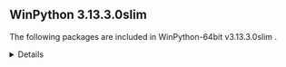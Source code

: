 ## WinPython 3.13.3.0slim

The following packages are included in WinPython-64bit v3.13.3.0slim .

<details>

### Tools

Name | Version | Description
-----|---------|------------
[Pandoc](https://pandoc.org) | 3.1.9 | an universal document converter

### Python packages

Name | Version | Description
-----|---------|------------
[Python](http://www.python.org/) | 3.13.3 | Python programming language with standard library
[absl-py](https://pypi.org/project/absl-py) | 2.0.0 | Abseil Python Common Libraries, see https://github.com/abseil/abseil-py.
[adbc-driver-manager](https://pypi.org/project/adbc-driver-manager) | 1.3.0 | A generic entrypoint for ADBC drivers.
[aiofiles](https://pypi.org/project/aiofiles) | 23.2.1 | File support for asyncio.
[aiohappyeyeballs](https://pypi.org/project/aiohappyeyeballs) | 2.4.4 | Happy Eyeballs for asyncio
[aiohttp](https://pypi.org/project/aiohttp) | 3.11.11 | Async http client/server framework (asyncio)
[aiosignal](https://pypi.org/project/aiosignal) | 1.3.1 | aiosignal: a list of registered asynchronous callbacks
[aiosqlite](https://pypi.org/project/aiosqlite) | 0.20.0 | asyncio bridge to the standard sqlite3 module
[alabaster](https://pypi.org/project/alabaster) | 0.7.16 | A light, configurable Sphinx theme
[alembic](https://pypi.org/project/alembic) | 1.15.1 | A database migration tool for SQLAlchemy.
[altair](https://pypi.org/project/altair) | 5.5.0 | Vega-Altair: A declarative statistical visualization library for Python.
[aniso8601](https://pypi.org/project/aniso8601) | 9.0.1 | A library for parsing ISO 8601 strings.
[annotated-types](https://pypi.org/project/annotated-types) | 0.6.0 | Reusable constraint types to use with typing.Annotated
[ansicolors](https://pypi.org/project/ansicolors) | 1.1.8 | ANSI colors for Python
[anthropic](https://pypi.org/project/anthropic) | 0.49.0 | The official Python library for the anthropic API
[anyio](https://pypi.org/project/anyio) | 4.8.0 | High level compatibility layer for multiple asynchronous event loop implementations
[anywidget](https://pypi.org/project/anywidget) | 0.9.12 | custom jupyter widgets made easy
[appdirs](https://pypi.org/project/appdirs) | 1.4.4 | A small Python module for determining appropriate platform-specific dirs, e.g. a "user data dir".
[argon2-cffi](https://pypi.org/project/argon2-cffi) | 23.1.0 | Argon2 for Python
[argon2-cffi-bindings](https://pypi.org/project/argon2-cffi-bindings) | 21.2.0 | Low-level CFFI bindings for Argon2
[array-api-compat](https://pypi.org/project/array-api-compat) | 1.11.1 | A wrapper around NumPy and other array libraries to make them compatible with the Array API standard
[arrow](https://pypi.org/project/arrow) | 1.3.0 | Better dates & times for Python
[asgi-csrf](https://pypi.org/project/asgi-csrf) | 0.9 | ASGI middleware for protecting against CSRF attacks
[asgiref](https://pypi.org/project/asgiref) | 3.8.1 | ASGI specs, helper code, and adapters
[asn1crypto](https://pypi.org/project/asn1crypto) | 1.5.1 | Fast ASN.1 parser and serializer with definitions for private keys, public keys, certificates, CRL, OCSP, CMS, PKCS#3, PKCS#7, PKCS#8, PKCS#12,
[asteval](https://pypi.org/project/asteval) | 0.9.31 | Safe, minimalistic evaluator of python expression using ast module
[astroid](https://pypi.org/project/astroid) | 3.1.0 | An abstract syntax tree for Python with inference support.
[astropy](https://pypi.org/project/astropy) | 6.1.6 | Astronomy and astrophysics core library
[astropy-iers-data](https://pypi.org/project/astropy-iers-data) | 0.2024.12.23.0.33.24 | IERS Earth Rotation and Leap Second tables for the astropy core package
[asttokens](https://pypi.org/project/asttokens) | 2.4.1 | Annotate AST trees with source code positions
[async-lru](https://pypi.org/project/async-lru) | 2.0.4 | Simple LRU cache for asyncio
[asyncssh](https://pypi.org/project/asyncssh) | 2.20.0 | AsyncSSH: Asynchronous SSHv2 client and server library
[atomicwrites](https://pypi.org/project/atomicwrites) | 1.4.0 | Atomic file writes.
[attrs](https://pypi.org/project/attrs) | 23.2.0 | Classes Without Boilerplate
[autopep8](https://pypi.org/project/autopep8) | 2.0.4 | A tool that automatically formats Python code to conform to the PEP 8 style guide
[azure-core](https://pypi.org/project/azure-core) | 1.32.0 | Microsoft Azure Core Library for Python
[azure-cosmos](https://pypi.org/project/azure-cosmos) | 4.9.0 | Microsoft Azure Cosmos Client Library for Python
[azure-identity](https://pypi.org/project/azure-identity) | 1.21.0 | Microsoft Azure Identity Library for Python
[babel](https://pypi.org/project/babel) | 2.16.0 | Internationalization utilities
[baresql](https://pypi.org/project/baresql) | 1.0.0 | playing SQL directly on Python datas
[beautifulsoup4](https://pypi.org/project/beautifulsoup4) | 4.12.2 | Screen-scraping library
[binaryornot](https://pypi.org/project/binaryornot) | 0.4.4 | Ultra-lightweight pure Python package to check if a file is binary or text.
[black](https://pypi.org/project/black) | 25.1.0 | The uncompromising code formatter.
[bleach](https://pypi.org/project/bleach) | 6.1.0 | An easy safelist-based HTML-sanitizing tool.
[blinker](https://pypi.org/project/blinker) | 1.9.0 | Fast, simple object-to-object and broadcast signaling
[bokeh](https://pypi.org/project/bokeh) | 3.7.2 | Interactive plots and applications in the browser from Python
[branca](https://pypi.org/project/branca) | 0.8.0 | Generate complex HTML+JS pages with Python
[brotli](https://pypi.org/project/brotli) | 1.1.0 | Python bindings for the Brotli compression library
[build](https://pypi.org/project/build) | 1.2.2.post1 | A simple, correct Python build frontend
[cachetools](https://pypi.org/project/cachetools) | 5.5.2 | Extensible memoizing collections and decorators
[certifi](https://pypi.org/project/certifi) | 2025.1.31 | Python package for providing Mozilla's CA Bundle.
[cffi](https://pypi.org/project/cffi) | 1.17.1 | Foreign Function Interface for Python calling C code.
[chardet](https://pypi.org/project/chardet) | 5.2.0 | Universal encoding detector for Python 3
[charset-normalizer](https://pypi.org/project/charset-normalizer) | 3.4.0 | The Real First Universal Charset Detector. Open, modern and actively maintained alternative to Chardet.
[clarabel](https://pypi.org/project/clarabel) | 0.10.0 | Clarabel Conic Interior Point Solver for Rust / Python
[click](https://pypi.org/project/click) | 8.1.8 | Composable command line interface toolkit
[click-default-group](https://pypi.org/project/click-default-group) | 1.2.4 | click_default_group
[cloudpickle](https://pypi.org/project/cloudpickle) | 3.1.1 | Pickler class to extend the standard pickle.Pickler functionality
[cohere](https://pypi.org/project/cohere) | 5.13.12 | 
[colorama](https://pypi.org/project/colorama) | 0.4.6 | Cross-platform colored terminal text.
[colorcet](https://pypi.org/project/colorcet) | 3.1.0 | Collection of perceptually uniform colormaps
[colorlog](https://pypi.org/project/colorlog) | 6.8.2 | Add colours to the output of Python's logging module.
[comm](https://pypi.org/project/comm) | 0.2.2 | Jupyter Python Comm implementation, for usage in ipykernel, xeus-python etc.
[contourpy](https://pypi.org/project/contourpy) | 1.3.1 | Python library for calculating contours of 2D quadrilateral grids
[cookiecutter](https://pypi.org/project/cookiecutter) | 2.6.0 | A command-line utility that creates projects from project templates, e.g.
[cryptography](https://pypi.org/project/cryptography) | 44.0.0 | cryptography is a package which provides cryptographic recipes and primitives to Python developers.
[cvxopt](https://pypi.org/project/cvxopt) | 1.3.2 | Convex optimization package
[cvxpy](https://pypi.org/project/cvxpy) | 1.6.4 | A domain-specific language for modeling convex optimization problems in Python.
[cycler](https://pypi.org/project/cycler) | 0.12.1 | Composable style cycles
[cython](https://pypi.org/project/cython) | 3.0.12 | The Cython compiler for writing C extensions in the Python language.
[cytoolz](https://pypi.org/project/cytoolz) | 1.0.1 | Cython implementation of Toolz: High performance functional utilities
[dask](https://pypi.org/project/dask) | 2025.3.0 | Parallel PyData with Task Scheduling
[datasette](https://pypi.org/project/datasette) | 0.65.1 | An open source multi-tool for exploring and publishing data
[datasette-graphql](https://pypi.org/project/datasette-graphql) | 2.2 | Datasette plugin providing an automatic GraphQL API for your SQLite databases
[datashader](https://pypi.org/project/datashader) | 0.17.0 | Data visualization toolchain based on aggregating into a grid
[deap](https://pypi.org/project/deap) | 1.4.2 | Distributed Evolutionary Algorithms in Python
[debugpy](https://pypi.org/project/debugpy) | 1.8.0 | An implementation of the Debug Adapter Protocol for Python
[decorator](https://pypi.org/project/decorator) | 5.1.1 | Decorators for Humans
[defusedxml](https://pypi.org/project/defusedxml) | 0.7.1 | XML bomb protection for Python stdlib modules
[deprecated](https://pypi.org/project/deprecated) | 1.2.14 | Python @deprecated decorator to deprecate old python classes, functions or methods.
[diff-match-patch](https://pypi.org/project/diff-match-patch) | 20241021 | Repackaging of Google's Diff Match and Patch libraries.
[dill](https://pypi.org/project/dill) | 0.3.9 | serialize all of Python
[distributed](https://pypi.org/project/distributed) | 2025.3.0 | Distributed scheduler for Dask
[distro](https://pypi.org/project/distro) | 1.8.0 | Distro - an OS platform information API
[django](https://pypi.org/project/django) | 5.0.7 | A high-level Python web framework that encourages rapid development and clean, pragmatic design.
[dnspython](https://pypi.org/project/dnspython) | 2.6.1 | DNS toolkit
[docstring-to-markdown](https://pypi.org/project/docstring-to-markdown) | 0.15 | On the fly conversion of Python docstrings to markdown
[docutils](https://pypi.org/project/docutils) | 0.21.2 | Docutils -- Python Documentation Utilities
[duckdb](https://pypi.org/project/duckdb) | 1.2.2 | DuckDB in-process database
[entrypoints](https://pypi.org/project/entrypoints) | 0.4 | Discover and load entry points from installed packages.
[et-xmlfile](https://pypi.org/project/et-xmlfile) | 1.1.0 | An implementation of lxml.xmlfile for the standard library
[eval-type-backport](https://pypi.org/project/eval-type-backport) | 0.2.2 | Like `typing._eval_type`, but lets older Python versions use newer typing features.
[executing](https://pypi.org/project/executing) | 2.2.0 | Get the currently executing AST node of a frame, and other information
[faker](https://pypi.org/project/faker) | 36.1.1 | Faker is a Python package that generates fake data for you.
[fast-histogram](https://pypi.org/project/fast-histogram) | 0.14 | Fast simple 1D and 2D histograms
[fastapi](https://pypi.org/project/fastapi) | 0.115.8 | FastAPI framework, high performance, easy to learn, fast to code, ready for production
[fastavro](https://pypi.org/project/fastavro) | 1.10.0 | Fast read/write of AVRO files
[fastjsonschema](https://pypi.org/project/fastjsonschema) | 2.18.0 | Fastest Python implementation of JSON schema
[filelock](https://pypi.org/project/filelock) | 3.17.0 | A platform independent file lock.
[flake8](https://pypi.org/project/flake8) | 7.1.1 | the modular source code checker: pep8 pyflakes and co
[flask](https://pypi.org/project/flask) | 3.1.0 | A simple framework for building complex web applications.
[flexcache](https://pypi.org/project/flexcache) | 0.3 | Saves and loads to the cache a transformed versions of a source object.
[flexparser](https://pypi.org/project/flexparser) | 0.4 | Parsing made fun ... using typing.
[flit](https://pypi.org/project/flit) | 3.10.1 | A simple packaging tool for simple packages.
[flit-core](https://pypi.org/project/flit-core) | 3.10.1 | Distribution-building parts of Flit. See flit package for more information
[folium](https://pypi.org/project/folium) | 0.19.5 | Make beautiful maps with Leaflet.js & Python
[fonttools](https://pypi.org/project/fonttools) | 4.55.3 | Tools to manipulate font files
[fqdn](https://pypi.org/project/fqdn) | 1.5.1 | Validates fully-qualified domain names against RFC 1123, so that they are acceptable to modern bowsers
[frozenlist](https://pypi.org/project/frozenlist) | 1.5.0 | A list-like structure which implements collections.abc.MutableSequence
[fsspec](https://pypi.org/project/fsspec) | 2024.6.1 | File-system specification
[fuzzywuzzy](https://pypi.org/project/fuzzywuzzy) | 0.18.0 | Fuzzy string matching in python
[geographiclib](https://pypi.org/project/geographiclib) | 2.0 | The geodesic routines from GeographicLib
[geopandas](https://pypi.org/project/geopandas) | 1.0.1 | Geographic pandas extensions
[geopy](https://pypi.org/project/geopy) | 2.4.1 | Python Geocoding Toolbox
[gitdb](https://pypi.org/project/gitdb) | 4.0.10 | Git Object Database
[gitpython](https://pypi.org/project/gitpython) | 3.1.32 | GitPython is a Python library used to interact with Git repositories
[google-auth](https://pypi.org/project/google-auth) | 2.37.0 | Google Authentication Library
[graphene](https://pypi.org/project/graphene) | 3.3 | GraphQL Framework for Python
[graphql-core](https://pypi.org/project/graphql-core) | 3.2.3 | GraphQL implementation for Python, a port of GraphQL.js, the JavaScript reference implementation for GraphQL.
[graphql-relay](https://pypi.org/project/graphql-relay) | 3.2.0 | Relay library for graphql-core
[greenlet](https://pypi.org/project/greenlet) | 3.1.1 | Lightweight in-process concurrent programming
[griffe](https://pypi.org/project/griffe) | 1.5.5 | Signatures for entire Python programs.
[groq](https://pypi.org/project/groq) | 0.13.1 | The official Python library for the groq API
[guidata](https://pypi.org/project/guidata) | 3.7.1 | Automatic GUI generation for easy dataset editing and display
[h11](https://pypi.org/project/h11) | 0.14.0 | A pure-Python, bring-your-own-I/O implementation of HTTP/1.1
[h2](https://pypi.org/project/h2) | 4.1.0 | HTTP/2 State-Machine based protocol implementation
[h5py](https://pypi.org/project/h5py) | 3.12.1 | Read and write HDF5 files from Python
[hatchling](https://pypi.org/project/hatchling) | 1.27.0 | Modern, extensible Python build backend
[holoviews](https://pypi.org/project/holoviews) | 1.20.2 | A high-level plotting API for the PyData ecosystem built on HoloViews.
[hpack](https://pypi.org/project/hpack) | 4.1.0 | Pure-Python HPACK header encoding
[html5lib](https://pypi.org/project/html5lib) | 1.1 | HTML parser based on the WHATWG HTML specification
[httpcore](https://pypi.org/project/httpcore) | 1.0.5 | A minimal low-level HTTP client.
[httpie](https://pypi.org/project/httpie) | 3.2.4 | HTTPie: modern, user-friendly command-line HTTP client for the API era.
[httpx](https://pypi.org/project/httpx) | 0.27.2 | The next generation HTTP client.
[httpx-sse](https://pypi.org/project/httpx-sse) | 0.4.0 | Consume Server-Sent Event (SSE) messages with HTTPX.
[huggingface-hub](https://pypi.org/project/huggingface-hub) | 0.29.3 | Client library to download and publish models, datasets and other repos on the huggingface.co hub
[hupper](https://pypi.org/project/hupper) | 1.12 | Integrated process monitor for developing and reloading daemons.
[hvplot](https://pypi.org/project/hvplot) | 0.11.2 | A high-level plotting API for the PyData ecosystem built on HoloViews.
[hypercorn](https://pypi.org/project/hypercorn) | 0.17.3 | A ASGI Server based on Hyper libraries and inspired by Gunicorn
[hyperframe](https://pypi.org/project/hyperframe) | 6.1.0 | Pure-Python HTTP/2 framing
[hypothesis](https://pypi.org/project/hypothesis) | 6.130.4 | A library for property-based testing
[id](https://pypi.org/project/id) | 1.5.0 | A tool for generating OIDC identities
[idna](https://pypi.org/project/idna) | 3.10 | Internationalized Domain Names in Applications (IDNA)
[imageio](https://pypi.org/project/imageio) | 2.37.0 | Library for reading and writing a wide range of image, video, scientific, and volumetric data formats.
[imagesize](https://pypi.org/project/imagesize) | 1.4.1 | Getting image size from png/jpeg/jpeg2000/gif file
[imbalanced-learn](https://pypi.org/project/imbalanced-learn) | 0.13.0 | Toolbox for imbalanced dataset in machine learning
[importlib-metadata](https://pypi.org/project/importlib-metadata) | 8.6.1 | Read metadata from Python packages
[inflection](https://pypi.org/project/inflection) | 0.5.1 | A port of Ruby on Rails inflector to Python
[iniconfig](https://pypi.org/project/iniconfig) | 2.0.0 | brain-dead simple config-ini parsing
[intervaltree](https://pypi.org/project/intervaltree) | 3.0.2 | Editable interval tree data structure for Python 2 and 3
[ipycanvas](https://pypi.org/project/ipycanvas) | 0.13.3 | Interactive widgets library exposing the browser's Canvas API
[ipykernel](https://pypi.org/project/ipykernel) | 6.29.5 | IPython Kernel for Jupyter
[ipyleaflet](https://pypi.org/project/ipyleaflet) | 0.19.2 | A Jupyter widget for dynamic Leaflet maps
[ipympl](https://pypi.org/project/ipympl) | 0.9.7 | Matplotlib Jupyter Extension
[ipython](https://pypi.org/project/ipython) | 8.34.0 | IPython: Productive Interactive Computing
[ipython-genutils](https://pypi.org/project/ipython-genutils) | 0.2.0 | Vestigial utilities from IPython
[ipython-sql](https://pypi.org/project/ipython-sql) | 0.5.0 | RDBMS access via IPython
[ipywidgets](https://pypi.org/project/ipywidgets) | 8.1.6 | Jupyter interactive widgets
[isoduration](https://pypi.org/project/isoduration) | 20.11.0 | Operations with ISO 8601 durations
[isort](https://pypi.org/project/isort) | 5.13.2 | A Python utility / library to sort Python imports.
[itsdangerous](https://pypi.org/project/itsdangerous) | 2.2.0 | Safely pass data to untrusted environments and back.
[janus](https://pypi.org/project/janus) | 2.0.0 | Mixed sync-async queue to interoperate between asyncio tasks and classic threads
[jaraco-classes](https://pypi.org/project/jaraco-classes) | 3.4.0 | Utility functions for Python class constructs
[jaraco-context](https://pypi.org/project/jaraco-context) | 6.0.1 | Useful decorators and context managers
[jaraco-functools](https://pypi.org/project/jaraco-functools) | 4.1.0 | Functools like those found in stdlib
[jedi](https://pypi.org/project/jedi) | 0.19.2 | An autocompletion tool for Python that can be used for text editors.
[jellyfish](https://pypi.org/project/jellyfish) | 1.1.3 | Approximate and phonetic matching of strings.
[jinja2](https://pypi.org/project/jinja2) | 3.1.2 | A very fast and expressive template engine.
[jiter](https://pypi.org/project/jiter) | 0.8.2 | Fast iterable JSON parser.
[joblib](https://pypi.org/project/joblib) | 1.4.2 | Lightweight pipelining with Python functions
[json5](https://pypi.org/project/json5) | 0.9.14 | A Python implementation of the JSON5 data format.
[jsonpatch](https://pypi.org/project/jsonpatch) | 1.33 | Apply JSON-Patches (RFC 6902) 
[jsonpath-python](https://pypi.org/project/jsonpath-python) | 1.0.6 | A more powerful JSONPath implementation in modern python
[jsonpointer](https://pypi.org/project/jsonpointer) | 2.4 | Identify specific nodes in a JSON document (RFC 6901) 
[jsonschema](https://pypi.org/project/jsonschema) | 4.19.2 | An implementation of JSON Schema validation for Python
[jsonschema-specifications](https://pypi.org/project/jsonschema-specifications) | 2023.12.1 | The JSON Schema meta-schemas and vocabularies, exposed as a Registry
[julia](https://pypi.org/project/julia) | 0.6.2 | Julia/Python bridge with IPython support.
[jupyter](https://pypi.org/project/jupyter) | 1.1.1 | Jupyter metapackage. Install all the Jupyter components in one go.
[jupyter-bokeh](https://pypi.org/project/jupyter-bokeh) | 4.0.5 | A Jupyter extension for rendering Bokeh content.
[jupyter-client](https://pypi.org/project/jupyter-client) | 8.6.3 | Jupyter protocol implementation and client libraries
[jupyter-console](https://pypi.org/project/jupyter-console) | 6.6.3 | Jupyter terminal console
[jupyter-core](https://pypi.org/project/jupyter-core) | 5.7.2 | Jupyter core package. A base package on which Jupyter projects rely.
[jupyter-events](https://pypi.org/project/jupyter-events) | 0.12.0 | Jupyter Event System library
[jupyter-leaflet](https://pypi.org/project/jupyter-leaflet) | 0.19.2 | ipyleaflet extensions for JupyterLab and Jupyter Notebook
[jupyter-lsp](https://pypi.org/project/jupyter-lsp) | 2.2.5 | Multi-Language Server WebSocket proxy for Jupyter Notebook/Lab server
[jupyter-server](https://pypi.org/project/jupyter-server) | 2.14.2 | The backend—i.e. core services, APIs, and REST endpoints—to Jupyter web applications.
[jupyter-server-terminals](https://pypi.org/project/jupyter-server-terminals) | 0.5.3 | A Jupyter Server Extension Providing Terminals.
[jupyterlab](https://pypi.org/project/jupyterlab) | 4.4.1 | JupyterLab computational environment
[jupyterlab-pygments](https://pypi.org/project/jupyterlab-pygments) | 0.3.0 | Pygments theme using JupyterLab CSS variables
[jupyterlab-server](https://pypi.org/project/jupyterlab-server) | 2.27.3 | A set of server components for JupyterLab and JupyterLab like applications.
[jupyterlab-widgets](https://pypi.org/project/jupyterlab-widgets) | 3.0.14 | Jupyter interactive widgets for JupyterLab
[keras](https://pypi.org/project/keras) | 3.9.2 | Multi-backend Keras
[keyring](https://pypi.org/project/keyring) | 25.6.0 | Store and access your passwords safely.
[kiwisolver](https://pypi.org/project/kiwisolver) | 1.4.8 | A fast implementation of the Cassowary constraint solver
[langchain](https://pypi.org/project/langchain) | 0.3.23 | Building applications with LLMs through composability
[langchain-core](https://pypi.org/project/langchain-core) | 0.3.51 | Building applications with LLMs through composability
[langchain-text-splitters](https://pypi.org/project/langchain-text-splitters) | 0.3.8 | LangChain text splitting utilities
[langsmith](https://pypi.org/project/langsmith) | 0.3.24 | Client library to connect to the LangSmith LLM Tracing and Evaluation Platform.
[lazy-loader](https://pypi.org/project/lazy-loader) | 0.4 | Makes it easy to load subpackages and functions on demand.
[linkify-it-py](https://pypi.org/project/linkify-it-py) | 2.0.2 | Links recognition library with FULL unicode support.
[llvmlite](https://pypi.org/project/llvmlite) | 0.44.0 | lightweight wrapper around basic LLVM functionality
[lmfit](https://pypi.org/project/lmfit) | 1.3.1 | Least-Squares Minimization with Bounds and Constraints
[locket](https://pypi.org/project/locket) | 1.0.0 | File-based locks for Python on Linux and Windows
[logfire-api](https://pypi.org/project/logfire-api) | 3.5.3 | Shim for the Logfire SDK which does nothing unless Logfire is installed
[lxml](https://pypi.org/project/lxml) | 5.3.0 | Powerful and Pythonic XML processing library combining libxml2/libxslt with the ElementTree API.
[mako](https://pypi.org/project/mako) | 1.3.5 | A super-fast templating language that borrows the best ideas from the existing templating languages.
[markdown](https://pypi.org/project/markdown) | 3.7 | Python implementation of John Gruber's Markdown.
[markdown-it-py](https://pypi.org/project/markdown-it-py) | 2.2.0 | Python port of markdown-it. Markdown parsing, done right!
[markupsafe](https://pypi.org/project/markupsafe) | 3.0.2 | Safely add untrusted strings to HTML/XML markup.
[matplotlib](https://pypi.org/project/matplotlib) | 3.10.1 | Python plotting package
[matplotlib-inline](https://pypi.org/project/matplotlib-inline) | 0.1.7 | Inline Matplotlib backend for Jupyter
[maturin](https://pypi.org/project/maturin) | 1.8.1 | Build and publish crates with pyo3, cffi and uniffi bindings as well as rust binaries as python packages
[mccabe](https://pypi.org/project/mccabe) | 0.7.0 | McCabe checker, plugin for flake8
[mdit-py-plugins](https://pypi.org/project/mdit-py-plugins) | 0.3.5 | Collection of plugins for markdown-it-py
[mdurl](https://pypi.org/project/mdurl) | 0.1.2 | Markdown URL utilities
[mercantile](https://pypi.org/project/mercantile) | 1.2.1 | Web mercator XYZ tile utilities
[mergedeep](https://pypi.org/project/mergedeep) | 1.3.4 | A deep merge function for 🐍.
[missingno](https://pypi.org/project/missingno) | 0.5.1 | Missing data visualization module for Python.
[mistralai](https://pypi.org/project/mistralai) | 1.2.5 | Python Client SDK for the Mistral AI API.
[mistune](https://pypi.org/project/mistune) | 2.0.5 | A sane Markdown parser with useful plugins and renderers
[mizani](https://pypi.org/project/mizani) | 0.11.4 | Scales for Python
[ml-dtypes](https://pypi.org/project/ml-dtypes) | 0.5.0 | 
[mlxtend](https://pypi.org/project/mlxtend) | 0.23.3 | Machine Learning Library Extensions
[more-itertools](https://pypi.org/project/more-itertools) | 10.2.0 | More routines for operating on iterables, beyond itertools
[mpl-scatter-density](https://pypi.org/project/mpl-scatter-density) | 0.7 | Matplotlib helpers to make density scatter plots
[mpld3](https://pypi.org/project/mpld3) | 0.5.8 | D3 Viewer for Matplotlib
[mpmath](https://pypi.org/project/mpmath) | 1.3.0 | Python library for arbitrary-precision floating-point arithmetic
[msal](https://pypi.org/project/msal) | 1.30.0 | The Microsoft Authentication Library (MSAL) for Python library enables your app to access the Microsoft Cloud by supporting authentication of us
[msal-extensions](https://pypi.org/project/msal-extensions) | 1.2.0 | Microsoft Authentication Library extensions (MSAL EX) provides a persistence API that can save your data on disk, encrypted on Windows, macOS an
[msgpack](https://pypi.org/project/msgpack) | 1.1.0 | MessagePack serializer
[multidict](https://pypi.org/project/multidict) | 6.1.0 | multidict implementation
[multipledispatch](https://pypi.org/project/multipledispatch) | 1.0.0 | Multiple dispatch
[mypy](https://pypi.org/project/mypy) | 1.15.0 | Optional static typing for Python
[mypy-extensions](https://pypi.org/project/mypy-extensions) | 1.0.0 | Type system extensions for programs checked with the mypy type checker.
[mysql-connector-python](https://pypi.org/project/mysql-connector-python) | 9.2.0 | A self-contained Python driver for communicating with MySQL servers, using an API that is compliant with the Python Database API Specification v
[namex](https://pypi.org/project/namex) | 0.0.8 | A simple utility to separate the implementation of your Python package and its public API surface.
[narwhals](https://pypi.org/project/narwhals) | 1.30.0 | Extremely lightweight compatibility layer between dataframe libraries
[nbclient](https://pypi.org/project/nbclient) | 0.10.0 | A client library for executing notebooks. Formerly nbconvert's ExecutePreprocessor.
[nbconvert](https://pypi.org/project/nbconvert) | 7.16.1 | Converting Jupyter Notebooks (.ipynb files) to other formats.  Output formats include asciidoc, html, latex, markdown, pdf, py, rst, script.
[nbformat](https://pypi.org/project/nbformat) | 5.10.4 | The Jupyter Notebook format
[nest-asyncio](https://pypi.org/project/nest-asyncio) | 1.6.0 | Patch asyncio to allow nested event loops
[networkx](https://pypi.org/project/networkx) | 3.4.2 | Python package for creating and manipulating graphs and networks
[nh3](https://pypi.org/project/nh3) | 0.2.18 | Python bindings to the ammonia HTML sanitization library.
[nltk](https://pypi.org/project/nltk) | 3.9.1 | Natural Language Toolkit
[notebook](https://pypi.org/project/notebook) | 7.4.0 | Jupyter Notebook - A web-based notebook environment for interactive computing
[notebook-shim](https://pypi.org/project/notebook-shim) | 0.2.4 | A shim layer for notebook traits and config
[numba](https://pypi.org/project/numba) | 0.61.2 | compiling Python code using LLVM
[numpy](https://pypi.org/project/numpy) | 2.2.4 | Fundamental package for array computing in Python
[numpydoc](https://pypi.org/project/numpydoc) | 1.6.0 | Sphinx extension to support docstrings in Numpy format
[openai](https://pypi.org/project/openai) | 1.72.0 | The official Python library for the openai API
[opencv-python](https://pypi.org/project/opencv-python) | 4.11.0.86 | Wrapper package for OpenCV python bindings.
[openpyxl](https://pypi.org/project/openpyxl) | 3.1.2 | A Python library to read/write Excel 2010 xlsx/xlsm files
[optree](https://pypi.org/project/optree) | 0.14.0 | Optimized PyTree Utilities.
[optuna](https://pypi.org/project/optuna) | 3.6.1 | A hyperparameter optimization framework
[orjson](https://pypi.org/project/orjson) | 3.10.12 | Fast, correct Python JSON library supporting dataclasses, datetimes, and numpy
[osqp](https://pypi.org/project/osqp) | 0.6.7.post3 | OSQP: The Operator Splitting QP Solver
[outcome](https://pypi.org/project/outcome) | 1.3.0.post0 | Capture the outcome of Python function calls.
[overrides](https://pypi.org/project/overrides) | 7.7.0 | A decorator to automatically detect mismatch when overriding a method.
[packaging](https://pypi.org/project/packaging) | 24.2 | Core utilities for Python packages
[pandas](https://pypi.org/project/pandas) | 2.2.3 | Powerful data structures for data analysis, time series, and statistics
[pandocfilters](https://pypi.org/project/pandocfilters) | 1.5.0 | Utilities for writing pandoc filters in python
[panel](https://pypi.org/project/panel) | 1.6.2 | The powerful data exploration & web app framework for Python.
[papermill](https://pypi.org/project/papermill) | 2.6.0 | Parameterize and run Jupyter and nteract Notebooks
[param](https://pypi.org/project/param) | 2.2.0 | Make your Python code clearer and more reliable by declaring Parameters.
[parso](https://pypi.org/project/parso) | 0.8.4 | A Python Parser
[partd](https://pypi.org/project/partd) | 1.4.0 | Appendable key-value storage
[pathspec](https://pypi.org/project/pathspec) | 0.11.0 | Utility library for gitignore style pattern matching of file paths.
[patsy](https://pypi.org/project/patsy) | 0.5.6 | A Python package for describing statistical models and for building design matrices.
[pep8](https://pypi.org/project/pep8) | 1.7.1 | Python style guide checker
[pexpect](https://pypi.org/project/pexpect) | 4.8.0 | Pexpect allows easy control of interactive console applications.
[pg8000](https://pypi.org/project/pg8000) | 1.23.0 | PostgreSQL interface library
[pickleshare](https://pypi.org/project/pickleshare) | 0.7.5 | Tiny 'shelve'-like database with concurrency support
[pillow](https://pypi.org/project/pillow) | 11.1.0 | Python Imaging Library (Fork)
[pip](https://pypi.org/project/pip) | 25.0.1 | The PyPA recommended tool for installing Python packages.
[platformdirs](https://pypi.org/project/platformdirs) | 4.3.6 | A small Python package for determining appropriate platform-specific dirs, e.g. a `user data dir`.
[plotly](https://pypi.org/project/plotly) | 6.0.1 | An open-source interactive data visualization library for Python
[plotnine](https://pypi.org/project/plotnine) | 0.13.6 | A Grammar of Graphics for Python
[plotpy](https://pypi.org/project/plotpy) | 2.7.2 | Curve and image plotting tools for Python/Qt applications
[pluggy](https://pypi.org/project/pluggy) | 1.5.0 | plugin and hook calling mechanisms for python
[ply](https://pypi.org/project/ply) | 3.11 | Python Lex & Yacc
[polars](https://pypi.org/project/polars) | 1.27.1 | Blazingly fast DataFrame library
[portalocker](https://pypi.org/project/portalocker) | 2.7.0 | Wraps the portalocker recipe for easy usage
[prettytable](https://pypi.org/project/prettytable) | 3.3.0 | A simple Python library for easily displaying tabular data in a visually appealing ASCII table format
[prince](https://pypi.org/project/prince) | 0.15.0 | Factor analysis in Python: PCA, CA, MCA, MFA, FAMD, GPA
[priority](https://pypi.org/project/priority) | 2.0.0 | A pure-Python implementation of the HTTP/2 priority tree
[prometheus-client](https://pypi.org/project/prometheus-client) | 0.21.1 | Python client for the Prometheus monitoring system.
[prompt-toolkit](https://pypi.org/project/prompt-toolkit) | 3.0.50 | Library for building powerful interactive command lines in Python
[propcache](https://pypi.org/project/propcache) | 0.2.1 | Accelerated property cache
[protobuf](https://pypi.org/project/protobuf) | 5.27.3 | 
[psutil](https://pypi.org/project/psutil) | 5.9.8 | Cross-platform lib for process and system monitoring in Python.
[psygnal](https://pypi.org/project/psygnal) | 0.11.1 | Fast python callback/event system modeled after Qt Signals
[ptpython](https://pypi.org/project/ptpython) | 3.0.29 | Python REPL build on top of prompt_toolkit
[ptyprocess](https://pypi.org/project/ptyprocess) | 0.7.0 | Run a subprocess in a pseudo terminal
[pure-eval](https://pypi.org/project/pure-eval) | 0.2.2 | Safely evaluate AST nodes without side effects
[pyarrow](https://pypi.org/project/pyarrow) | 19.0.1 | Python library for Apache Arrow
[pyasn1](https://pypi.org/project/pyasn1) | 0.6.1 | Pure-Python implementation of ASN.1 types and DER/BER/CER codecs (X.208)
[pyasn1-modules](https://pypi.org/project/pyasn1-modules) | 0.4.1 | A collection of ASN.1-based protocols modules
[pybind11](https://pypi.org/project/pybind11) | 2.13.6 | Seamless operability between C++11 and Python
[pycodestyle](https://pypi.org/project/pycodestyle) | 2.12.0 | Python style guide checker
[pycparser](https://pypi.org/project/pycparser) | 2.22 | C parser in Python
[pyct](https://pypi.org/project/pyct) | 0.5.0 | Python package common tasks for users (e.g. copy examples, fetch data, ...)
[pydantic](https://pypi.org/project/pydantic) | 2.10.6 | Data validation using Python type hints
[pydantic-ai](https://pypi.org/project/pydantic-ai) | 0.0.24 | Agent Framework / shim to use Pydantic with LLMs
[pydantic-ai-slim](https://pypi.org/project/pydantic-ai-slim) | 0.0.24 | Agent Framework / shim to use Pydantic with LLMs, slim package
[pydantic-core](https://pypi.org/project/pydantic-core) | 2.27.2 | Core functionality for Pydantic validation and serialization
[pydantic-graph](https://pypi.org/project/pydantic-graph) | 0.0.24 | Graph and state machine library
[pydeck](https://pypi.org/project/pydeck) | 0.9.1 | Widget for deck.gl maps
[pydocstyle](https://pypi.org/project/pydocstyle) | 6.3.0 | Python docstring style checker
[pydub](https://pypi.org/project/pydub) | 0.25.1 | Manipulate audio with an simple and easy high level interface
[pyerfa](https://pypi.org/project/pyerfa) | 2.0.1.4 | Python bindings for ERFA
[pyflakes](https://pypi.org/project/pyflakes) | 3.2.0 | passive checker of Python programs
[pygithub](https://pypi.org/project/pygithub) | 2.6.1 | Use the full Github API v3
[pygments](https://pypi.org/project/pygments) | 2.19.1 | Pygments is a syntax highlighting package written in Python.
[pyjwt](https://pypi.org/project/pyjwt) | 2.10.1 | JSON Web Token implementation in Python
[pylint](https://pypi.org/project/pylint) | 3.1.0 | python code static checker
[pylint-venv](https://pypi.org/project/pylint-venv) | 3.0.3 | pylint-venv provides a Pylint init-hook to use the same Pylint installation with different virtual environments.
[pyls-spyder](https://pypi.org/project/pyls-spyder) | 0.4.0 | Spyder extensions for the python-lsp-server
[pymongo](https://pypi.org/project/pymongo) | 4.10.1 | Python driver for MongoDB <http://www.mongodb.org>
[pympler](https://pypi.org/project/pympler) | 1.1 | A development tool to measure, monitor and analyze the memory behavior of Python objects.
[pynacl](https://pypi.org/project/pynacl) | 1.5.0 | Python binding to the Networking and Cryptography (NaCl) library
[pynndescent](https://pypi.org/project/pynndescent) | 0.5.12 | Nearest Neighbor Descent
[pyodbc](https://pypi.org/project/pyodbc) | 5.2.0 | DB API module for ODBC
[pyogrio](https://pypi.org/project/pyogrio) | 0.10.0 | Vectorized spatial vector file format I/O using GDAL/OGR
[pyomo](https://pypi.org/project/pyomo) | 6.9.1 | Pyomo: Python Optimization Modeling Objects
[pypandoc](https://pypi.org/project/pypandoc) | 1.15 | Thin wrapper for pandoc.
[pyparsing](https://pypi.org/project/pyparsing) | 3.2.1 | pyparsing module - Classes and methods to define and execute parsing grammars
[pypdf](https://pypi.org/project/pypdf) | 5.1.0 | A pure-python PDF library capable of splitting, merging, cropping, and transforming PDF files
[pyproj](https://pypi.org/project/pyproj) | 3.7.0 | Python interface to PROJ (cartographic projections and coordinate transformations library)
[pyproject-hooks](https://pypi.org/project/pyproject-hooks) | 1.1.0 | Wrappers to call pyproject.toml-based build backend hooks.
[pyqt5](https://pypi.org/project/pyqt5) | 5.15.10 | Python bindings for the Qt cross platform application toolkit
[pyqt5-qt5](https://pypi.org/project/pyqt5-qt5) | 5.15.2 | The subset of a Qt installation needed by PyQt5.
[pyqt5-sip](https://pypi.org/project/pyqt5-sip) | 12.16.1 | The sip module support for PyQt5
[pyqtgraph](https://pypi.org/project/pyqtgraph) | 0.13.7 | Scientific Graphics and GUI Library for Python
[pyqtwebengine](https://pypi.org/project/pyqtwebengine) | 5.15.6 | Python bindings for the Qt WebEngine framework
[pyqtwebengine-qt5](https://pypi.org/project/pyqtwebengine-qt5) | 5.15.2 | The subset of a Qt installation needed by PyQtWebEngine.
[pyserial](https://pypi.org/project/pyserial) | 3.5 | Python Serial Port Extension
[pysocks](https://pypi.org/project/pysocks) | 1.7.1 | A Python SOCKS client module. See https://github.com/Anorov/PySocks for more information.
[pyspnego](https://pypi.org/project/pyspnego) | 0.11.2 | Windows Negotiate Authentication Client and Server
[pytest](https://pypi.org/project/pytest) | 8.3.4 | pytest: simple powerful testing with Python
[python-barcode](https://pypi.org/project/python-barcode) | 0.15.1 | Create standard barcodes with Python. No external modules needed. (optional Pillow support included).
[python-dateutil](https://pypi.org/project/python-dateutil) | 2.8.2 | Extensions to the standard Python datetime module
[python-dotenv](https://pypi.org/project/python-dotenv) | 1.0.1 | Read key-value pairs from a .env file and set them as environment variables
[python-json-logger](https://pypi.org/project/python-json-logger) | 2.0.7 | A python library adding a json log formatter
[python-lsp-black](https://pypi.org/project/python-lsp-black) | 2.0.0 | Black plugin for the Python LSP Server
[python-lsp-jsonrpc](https://pypi.org/project/python-lsp-jsonrpc) | 1.1.2 | JSON RPC 2.0 server library
[python-lsp-server](https://pypi.org/project/python-lsp-server) | 1.12.0 | Python Language Server for the Language Server Protocol
[python-multipart](https://pypi.org/project/python-multipart) | 0.0.9 | A streaming multipart parser for Python
[python-slugify](https://pypi.org/project/python-slugify) | 8.0.4 | A Python slugify application that also handles Unicode
[pythonqwt](https://pypi.org/project/pythonqwt) | 0.14.4 | Qt plotting widgets for Python
[pytoolconfig](https://pypi.org/project/pytoolconfig) | 1.3.1 | Python tool configuration
[pytz](https://pypi.org/project/pytz) | 2024.2 | World timezone definitions, modern and historical
[pyuca](https://pypi.org/project/pyuca) | 1.2 | a Python implementation of the Unicode Collation Algorithm
[pyusb](https://pypi.org/project/pyusb) | 1.3.1 | Easy USB access for Python
[pyviz-comms](https://pypi.org/project/pyviz-comms) | 3.0.3 | A JupyterLab extension for rendering HoloViz content.
[pywavelets](https://pypi.org/project/pywavelets) | 1.8.0 | PyWavelets, wavelet transform module
[pywin32](https://pypi.org/project/pywin32) | 308 | Python for Window Extensions
[pywin32-ctypes](https://pypi.org/project/pywin32-ctypes) | 0.2.2 | A (partial) reimplementation of pywin32 using ctypes/cffi
[pywinpty](https://pypi.org/project/pywinpty) | 2.0.14 | Pseudo terminal support for Windows from Python.
[pyyaml](https://pypi.org/project/pyyaml) | 6.0.2 | YAML parser and emitter for Python
[pyzmq](https://pypi.org/project/pyzmq) | 26.2.1 | Python bindings for 0MQ
[qdarkstyle](https://pypi.org/project/qdarkstyle) | 3.2.3 | The most complete dark/light style sheet for C++/Python and Qt applications
[qdldl](https://pypi.org/project/qdldl) | 0.1.7.post5 | QDLDL, a free LDL factorization routine.
[qrcode](https://pypi.org/project/qrcode) | 8.0 | QR Code image generator
[qstylizer](https://pypi.org/project/qstylizer) | 0.2.2 | Stylesheet Generator for PyQt{4-5}/PySide{1-2}
[qtawesome](https://pypi.org/project/qtawesome) | 1.4.0 | FontAwesome icons in PyQt and PySide applications
[qtconsole](https://pypi.org/project/qtconsole) | 5.6.1 | Jupyter Qt console
[qtpy](https://pypi.org/project/qtpy) | 2.4.1 | Provides an abstraction layer on top of the various Qt bindings (PyQt5/6 and PySide2/6).
[quantecon](https://pypi.org/project/quantecon) | 0.7.2 | Import the main names to top level.
[quart](https://pypi.org/project/quart) | 0.20.0 | A Python ASGI web framework with the same API as Flask
[rapidfuzz](https://pypi.org/project/rapidfuzz) | 3.9.6 | rapid fuzzy string matching
[readme-renderer](https://pypi.org/project/readme-renderer) | 44.0 | readme_renderer is a library for rendering readme descriptions for Warehouse
[redis](https://pypi.org/project/redis) | 5.0.8 | Python client for Redis database and key-value store
[referencing](https://pypi.org/project/referencing) | 0.35.1 | JSON Referencing + Python
[regex](https://pypi.org/project/regex) | 2024.11.6 | Alternative regular expression module, to replace re.
[reportlab](https://pypi.org/project/reportlab) | 4.2.5 | The Reportlab Toolkit
[requests](https://pypi.org/project/requests) | 2.32.3 | Python HTTP for Humans.
[requests-ntlm](https://pypi.org/project/requests-ntlm) | 1.3.0 | This package allows for HTTP NTLM authentication using the requests library.
[requests-toolbelt](https://pypi.org/project/requests-toolbelt) | 1.0.0 | A utility belt for advanced users of python-requests
[rfc3339-validator](https://pypi.org/project/rfc3339-validator) | 0.1.4 | A pure python RFC3339 validator
[rfc3986](https://pypi.org/project/rfc3986) | 2.0.0 | Validating URI References per RFC 3986
[rfc3986-validator](https://pypi.org/project/rfc3986-validator) | 0.1.1 | Pure python rfc3986 validator
[rich](https://pypi.org/project/rich) | 13.9.4 | Render rich text, tables, progress bars, syntax highlighting, markdown and more to the terminal
[rope](https://pypi.org/project/rope) | 1.12.0 | a python refactoring library...
[rpds-py](https://pypi.org/project/rpds-py) | 0.22.3 | Python bindings to Rust's persistent data structures (rpds)
[rsa](https://pypi.org/project/rsa) | 4.7.2 | Pure-Python RSA implementation
[rtree](https://pypi.org/project/rtree) | 1.3.0 | R-Tree spatial index for Python GIS
[rx](https://pypi.org/project/rx) | 3.2.0 | Reactive Extensions (Rx) for Python
[scikit-image](https://pypi.org/project/scikit-image) | 0.25.2 | Image processing in Python
[scikit-learn](https://pypi.org/project/scikit-learn) | 1.6.1 | A set of python modules for machine learning and data mining
[scipy](https://pypi.org/project/scipy) | 1.15.2 | Fundamental algorithms for scientific computing in Python
[scramp](https://pypi.org/project/scramp) | 1.4.5 | An implementation of the SCRAM protocol.
[scs](https://pypi.org/project/scs) | 3.2.7.post2 | Splitting conic solver
[seaborn](https://pypi.org/project/seaborn) | 0.13.2 | Statistical data visualization
[send2trash](https://pypi.org/project/send2trash) | 1.8.3 | Send file to trash natively under Mac OS X, Windows and Linux
[setuptools](https://pypi.org/project/setuptools) | 75.8.2 | Easily download, build, install, upgrade, and uninstall Python packages
[shapely](https://pypi.org/project/shapely) | 2.0.6 | Manipulation and analysis of geometric objects
[shellingham](https://pypi.org/project/shellingham) | 1.5.4 | Tool to Detect Surrounding Shell
[simplejson](https://pypi.org/project/simplejson) | 3.19.3 | Simple, fast, extensible JSON encoder/decoder for Python
[simpy](https://pypi.org/project/simpy) | 4.1.1 | Event discrete, process based simulation for Python.
[six](https://pypi.org/project/six) | 1.16.0 | Python 2 and 3 compatibility utilities
[sklearn-compat](https://pypi.org/project/sklearn-compat) | 0.1.3 | Ease support for compatible scikit-learn estimators across versions
[skrub](https://pypi.org/project/skrub) | 0.5.1 | Prepping tables for machine learning
[smmap](https://pypi.org/project/smmap) | 5.0.0 | A pure Python implementation of a sliding window memory map manager
[sniffio](https://pypi.org/project/sniffio) | 1.3.0 | Sniff out which async library your code is running under
[snowballstemmer](https://pypi.org/project/snowballstemmer) | 2.2.0 | This package provides 29 stemmers for 28 languages generated from Snowball algorithms.
[sortedcontainers](https://pypi.org/project/sortedcontainers) | 2.4.0 | Sorted Containers -- Sorted List, Sorted Dict, Sorted Set
[sounddevice](https://pypi.org/project/sounddevice) | 0.5.1 | Play and Record Sound with Python
[soupsieve](https://pypi.org/project/soupsieve) | 2.6 | A modern CSS selector implementation for Beautiful Soup.
[sphinx](https://pypi.org/project/sphinx) | 7.3.7 | Python documentation generator
[sphinx-rtd-theme](https://pypi.org/project/sphinx-rtd-theme) | 3.0.2 | Read the Docs theme for Sphinx
[sphinxcontrib-applehelp](https://pypi.org/project/sphinxcontrib-applehelp) | 2.0.0 | sphinxcontrib-applehelp is a Sphinx extension which outputs Apple help books
[sphinxcontrib-devhelp](https://pypi.org/project/sphinxcontrib-devhelp) | 2.0.0 | sphinxcontrib-devhelp is a sphinx extension which outputs Devhelp documents
[sphinxcontrib-htmlhelp](https://pypi.org/project/sphinxcontrib-htmlhelp) | 2.1.0 | sphinxcontrib-htmlhelp is a sphinx extension which renders HTML help files
[sphinxcontrib-jquery](https://pypi.org/project/sphinxcontrib-jquery) | 4.1 | Extension to include jQuery on newer Sphinx releases
[sphinxcontrib-jsmath](https://pypi.org/project/sphinxcontrib-jsmath) | 1.0.1 | A sphinx extension which renders display math in HTML via JavaScript
[sphinxcontrib-qthelp](https://pypi.org/project/sphinxcontrib-qthelp) | 2.0.0 | sphinxcontrib-qthelp is a sphinx extension which outputs QtHelp documents
[sphinxcontrib-serializinghtml](https://pypi.org/project/sphinxcontrib-serializinghtml) | 2.0.0 | sphinxcontrib-serializinghtml is a sphinx extension which outputs "serialized" HTML files (json and pickle)
[spyder](https://pypi.org/project/spyder) | 6.0.5 | The Scientific Python Development Environment
[spyder-kernels](https://pypi.org/project/spyder-kernels) | 3.0.3 | Jupyter kernels for Spyder's console
[sqlalchemy](https://pypi.org/project/sqlalchemy) | 2.0.38 | Database Abstraction Library
[sqlite-bro](https://pypi.org/project/sqlite-bro) | 0.13.1 | a graphic SQLite Client in 1 Python file
[sqlite-fts4](https://pypi.org/project/sqlite-fts4) | 1.0.3 | Python functions for working with SQLite FTS4 search
[sqlite-utils](https://pypi.org/project/sqlite-utils) | 3.38 | CLI tool and Python library for manipulating SQLite databases
[sqlparse](https://pypi.org/project/sqlparse) | 0.5.3 | A non-validating SQL parser.
[squarify](https://pypi.org/project/squarify) | 0.4.4 | Pure Python implementation of the squarify treemap layout algorithm
[sspilib](https://pypi.org/project/sspilib) | 0.2.0 | SSPI API bindings for Python
[stack-data](https://pypi.org/project/stack-data) | 0.6.3 | Extract data from python stack frames and tracebacks for informative displays
[starlette](https://pypi.org/project/starlette) | 0.45.3 | The little ASGI library that shines.
[statsmodels](https://pypi.org/project/statsmodels) | 0.14.4 | Statistical computations and models for Python
[streamlit](https://pypi.org/project/streamlit) | 1.44.0 | A faster way to build and share data apps
[superqt](https://pypi.org/project/superqt) | 0.7.1 | Missing widgets and components for PyQt/PySide
[sv-ttk](https://pypi.org/project/sv-ttk) | 2.6.0 | A gorgeous theme for Tkinter, based on Windows 11's UI
[sympy](https://pypi.org/project/sympy) | 1.13.3 | Computer algebra system (CAS) in Python
[tabulate](https://pypi.org/project/tabulate) | 0.9.0 | Pretty-print tabular data
[tblib](https://pypi.org/project/tblib) | 3.0.0 | Traceback serialization library.
[tenacity](https://pypi.org/project/tenacity) | 9.0.0 | Retry code until it succeeds
[termcolor](https://pypi.org/project/termcolor) | 2.5.0 | ANSI color formatting for output in terminal
[terminado](https://pypi.org/project/terminado) | 0.18.1 | Tornado websocket backend for the Xterm.js Javascript terminal emulator library.
[text-unidecode](https://pypi.org/project/text-unidecode) | 1.3 | The most basic Text::Unidecode port
[textdistance](https://pypi.org/project/textdistance) | 4.6.3 | Compute distance between the two texts.
[thefuzz](https://pypi.org/project/thefuzz) | 0.22.1 | Fuzzy string matching in python
[threadpoolctl](https://pypi.org/project/threadpoolctl) | 3.5.0 | threadpoolctl
[three-merge](https://pypi.org/project/three-merge) | 0.1.1 | Simple library for merging two strings with respect to a base one
[tifffile](https://pypi.org/project/tifffile) | 2025.1.10 | Read and write TIFF files
[tiktoken](https://pypi.org/project/tiktoken) | 0.8.0 | tiktoken is a fast BPE tokeniser for use with OpenAI's models
[tinycss2](https://pypi.org/project/tinycss2) | 1.4.0 | A tiny CSS parser
[tokenizers](https://pypi.org/project/tokenizers) | 0.21.0 | 
[toml](https://pypi.org/project/toml) | 0.10.2 | Python Library for Tom's Obvious, Minimal Language
[tomli](https://pypi.org/project/tomli) | 2.2.1 | A lil' TOML parser
[tomli-w](https://pypi.org/project/tomli-w) | 1.2.0 | A lil' TOML writer
[tomlkit](https://pypi.org/project/tomlkit) | 0.13.2 | Style preserving TOML library
[toolz](https://pypi.org/project/toolz) | 1.0.0 | List processing tools and functional utilities
[tornado](https://pypi.org/project/tornado) | 6.4.2 | Tornado is a Python web framework and asynchronous networking library, originally developed at FriendFeed.
[tqdm](https://pypi.org/project/tqdm) | 4.66.4 | Fast, Extensible Progress Meter
[traitlets](https://pypi.org/project/traitlets) | 5.14.1 | Traitlets Python configuration system
[traittypes](https://pypi.org/project/traittypes) | 0.2.1 | Scipy trait types
[trio](https://pypi.org/project/trio) | 0.29.0 | A friendly Python library for async concurrency and I/O
[trove-classifiers](https://pypi.org/project/trove-classifiers) | 2024.10.21.16 | Canonical source for classifiers on PyPI (pypi.org).
[twine](https://pypi.org/project/twine) | 6.1.0 | Collection of utilities for publishing packages on PyPI
[typer](https://pypi.org/project/typer) | 0.15.2 | Typer, build great CLIs. Easy to code. Based on Python type hints.
[types-python-dateutil](https://pypi.org/project/types-python-dateutil) | 2.9.0.20240316 | Typing stubs for python-dateutil
[types-requests](https://pypi.org/project/types-requests) | 2.32.0.20241016 | Typing stubs for requests
[typing-extensions](https://pypi.org/project/typing-extensions) | 4.12.2 | Backported and Experimental Type Hints for Python 3.8+
[typing-inspect](https://pypi.org/project/typing-inspect) | 0.9.0 | Runtime inspection utilities for typing module.
[tzdata](https://pypi.org/project/tzdata) | 2024.1 | Provider of IANA time zone data
[tzlocal](https://pypi.org/project/tzlocal) | 5.2 | tzinfo object for the local timezone
[uc-micro-py](https://pypi.org/project/uc-micro-py) | 1.0.1 | Micro subset of unicode data files for linkify-it-py projects.
[ujson](https://pypi.org/project/ujson) | 5.10.0 | Ultra fast JSON encoder and decoder for Python
[umap-learn](https://pypi.org/project/umap-learn) | 0.5.6 | Uniform Manifold Approximation and Projection
[uncertainties](https://pypi.org/project/uncertainties) | 3.2.2 | calculations with values with uncertainties, error propagation
[uri-template](https://pypi.org/project/uri-template) | 1.3.0 | RFC 6570 URI Template Processor
[urllib3](https://pypi.org/project/urllib3) | 2.2.3 | HTTP library with thread-safe connection pooling, file post, and more.
[uvicorn](https://pypi.org/project/uvicorn) | 0.34.0 | The lightning-fast ASGI server.
[vega-datasets](https://pypi.org/project/vega-datasets) | 0.9.0 | A Python package for offline access to Vega datasets
[waitress](https://pypi.org/project/waitress) | 3.0.0 | Waitress WSGI server
[watchdog](https://pypi.org/project/watchdog) | 6.0.0 | Filesystem events monitoring
[wcwidth](https://pypi.org/project/wcwidth) | 0.2.13 | Measures the displayed width of unicode strings in a terminal
[webcolors](https://pypi.org/project/webcolors) | 24.11.1 | A library for working with the color formats defined by HTML and CSS.
[webencodings](https://pypi.org/project/webencodings) | 0.5.1 | Character encoding aliases for legacy web content
[websocket-client](https://pypi.org/project/websocket-client) | 1.8.0 | WebSocket client for Python with low level API options
[werkzeug](https://pypi.org/project/werkzeug) | 3.1.3 | The comprehensive WSGI web application library.
[whatthepatch](https://pypi.org/project/whatthepatch) | 1.0.7 | A patch parsing and application library.
[wheel](https://pypi.org/project/wheel) | 0.45.1 | A built-package format for Python
[widgetsnbextension](https://pypi.org/project/widgetsnbextension) | 4.0.14 | Jupyter interactive widgets for Jupyter Notebook
[winpython](https://pypi.org/project/winpython) | 15.3.20250425 | WinPython distribution tools, including WPPM
[wordcloud](https://pypi.org/project/wordcloud) | 1.9.4 | A little word cloud generator
[wrapt](https://pypi.org/project/wrapt) | 1.16.0 | Module for decorators, wrappers and monkey patching.
[wsproto](https://pypi.org/project/wsproto) | 1.2.0 | WebSockets state-machine based protocol implementation
[xarray](https://pypi.org/project/xarray) | 2025.3.0 | N-D labeled arrays and datasets in Python
[xlsxwriter](https://pypi.org/project/xlsxwriter) | 3.1.9 | A Python module for creating Excel XLSX files.
[xyzservices](https://pypi.org/project/xyzservices) | 2023.10.1 | Source of XYZ tiles providers
[yapf](https://pypi.org/project/yapf) | 0.40.1 | A formatter for Python code.
[yarl](https://pypi.org/project/yarl) | 1.18.3 | Yet another URL library
[yt-dlp](https://pypi.org/project/yt-dlp) | 2025.2.19 | A feature-rich command-line audio/video downloader
[zict](https://pypi.org/project/zict) | 3.0.0 | Mutable mapping tools
[zipp](https://pypi.org/project/zipp) | 3.21.0 | Backport of pathlib-compatible object wrapper for zip files
[zstandard](https://pypi.org/project/zstandard) | 0.23.0 | Zstandard bindings for Python

</details>
